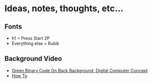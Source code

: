 # Ideas, notes, thoughts, etc...

## Fonts

- h1 = Press Start 2P
- Everything else = Rubik

## Background Video

- [Green Binary Code On Back Background, Digital Computer Concept](https://www.videezy.com/backgrounds/39857-green-binary-code-on-back-background-digital-computer-concept)
- [How To](https://www.w3schools.com/howto/howto_css_fullscreen_video.asp)
